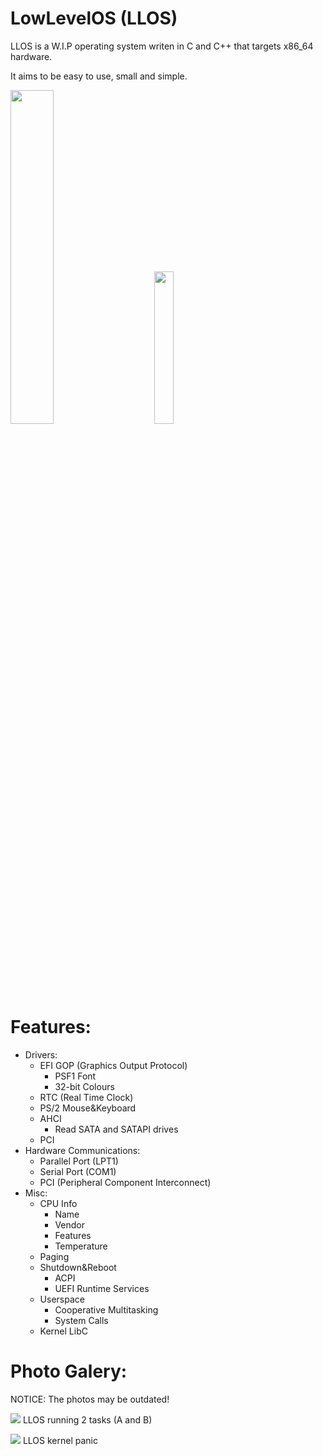 # LowLevelOS (LLOS)

LLOS is a W.I.P operating system writen in C and C++ that targets x86_64 hardware.

It aims to be easy to use, small and simple.

<p float="left">
<img width="37%" src="https://forthebadge.com/images/badges/works-on-my-machine.svg">
&nbsp;&nbsp;&nbsp;&nbsp;&nbsp;&nbsp;&nbsp;&nbsp;&nbsp;
<img width="25%" src="https://forthebadge.com/images/badges/0-percent-optimized.svg">
</p>

# Features:
 - Drivers:
    - EFI GOP (Graphics Output Protocol)
         - PSF1 Font
         - 32-bit Colours
    - RTC (Real Time Clock) 
    - PS/2 Mouse&Keyboard
    - AHCI
         - Read SATA and SATAPI drives
    - PCI
 - Hardware Communications:
    - Parallel Port (LPT1)
    - Serial Port (COM1)
    - PCI (Peripheral Component Interconnect)
 - Misc:
    - CPU Info
         - Name
         - Vendor
         - Features
         - Temperature
    - Paging
    - Shutdown&Reboot
         - ACPI
         - UEFI Runtime Services
    - Userspace
         - Cooperative Multitasking
         - System Calls
    - Kernel LibC

# Photo Galery:
NOTICE: The photos may be outdated!

![](https://i.imgur.com/nE6Pm7g.png)
LLOS running 2 tasks (A and B)

![](https://i.imgur.com/7539MjY.png)
LLOS kernel panic
